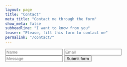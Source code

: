 ```yaml
---
layout: page
title: "Contact"
meta_title: "Contact me through the form"
show_meta: false
subheadline: "I want to know from you"
teaser: "Please, fill this form to contact me"
permalink: "/contact/"
---
```


<form action="https://getsimpleform.com/messages?form_api_token=6afeb70ee4fd12657b95c60f372b8def" method="post">
  <!-- the redirect_to is optional, the form will redirect to the referrer on submission -->
  <!--<input type='hidden' name='redirect_to' value='<the complete return url e.g. http://fooey.com/thank-you.html>' />-->
  <!-- all your input fields here.... -->
  <input class="form-control" type="text" name="name" placeholder="Name" />
  <input class="form-control" type="text" name="email" placeholder="Email" />
  <input class="form-control" type="text" name="message" placeholder="Message" />
  <button class="btn btn-primary" type="submit">Submit form</button>
</form>